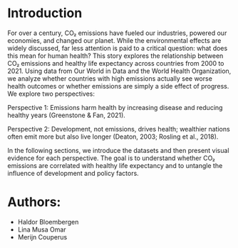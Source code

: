 # Introduction 
For over a century, CO₂ emissions have fueled our industries, powered our economies, and changed our planet. While the environmental effects are widely discussed, far less attention is paid to a critical question: what does this mean for human health?
This story explores the relationship between CO₂ emissions and healthy life expectancy across countries from 2000 to 2021. Using data from Our World in Data and the World Health Organization, we analyze whether countries with high emissions actually see worse health outcomes or whether emissions are simply a side effect of progress.
We explore two perspectives:

Perspective 1: Emissions harm health by increasing disease and reducing healthy years (Greenstone & Fan, 2021).

Perspective 2: Development, not emissions, drives health; wealthier nations often emit more but also live longer (Deaton, 2003; Rosling et al., 2018).

In the following sections, we introduce the datasets and then present visual evidence for each perspective. The goal is to understand whether CO₂ emissions are correlated with healthy life expectancy and to untangle the influence of development and policy factors.


# Authors:
- Haldor Bloembergen
- Lina Musa Omar
- Merijn Couperus